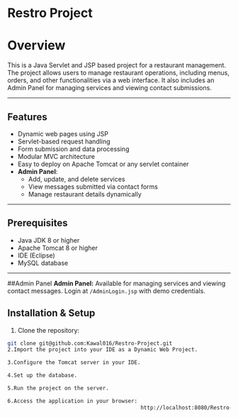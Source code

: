 # Restro Project

# Overview
This is a Java Servlet and JSP based project for a restaurant management.  
The project allows users to manage restaurant operations, including menus, orders, and other functionalities via a web interface. It also includes an Admin Panel for managing services and viewing contact submissions.

---

## Features
- Dynamic web pages using JSP
- Servlet-based request handling
- Form submission and data processing
- Modular MVC architecture
- Easy to deploy on Apache Tomcat or any servlet container
- **Admin Panel**:
  - Add, update, and delete services
  - View messages submitted via contact forms
  - Manage restaurant details dynamically

---

## Prerequisites
- Java JDK 8 or higher
- Apache Tomcat 8 or higher
- IDE (Eclipse)
- MySQL database

---
##Admin Panel
**Admin Panel:** Available for managing services and viewing contact messages. Login at `/AdminLogin.jsp` with demo credentials.
## Installation & Setup
1. Clone the repository:

```bash
git clone git@github.com:Kawal016/Restro-Project.git
2.Import the project into your IDE as a Dynamic Web Project.

3.Configure the Tomcat server in your IDE.

4.Set up the database. 

5.Run the project on the server.

6.Access the application in your browser:
                                          http://localhost:8080/Restro-Project
